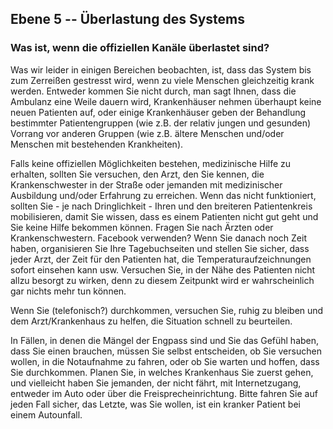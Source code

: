 ## Ebene 5 -- Überlastung des Systems

### Was ist, wenn die offiziellen Kanäle überlastet sind?

Was wir leider in einigen Bereichen beobachten, ist, dass das System bis zum Zerreißen gestresst wird, wenn zu viele Menschen gleichzeitig krank werden. Entweder kommen Sie nicht durch, man sagt Ihnen, dass die Ambulanz eine Weile dauern wird, Krankenhäuser nehmen überhaupt keine neuen Patienten auf, oder einige Krankenhäuser geben der Behandlung bestimmter Patientengruppen (wie z.B. der relativ jungen und gesunden) Vorrang vor anderen Gruppen (wie z.B. ältere Menschen und/oder Menschen mit bestehenden Krankheiten).

Falls keine offiziellen Möglichkeiten bestehen, medizinische Hilfe zu erhalten, sollten Sie versuchen, den Arzt, den Sie kennen, die Krankenschwester in der Straße oder jemanden mit medizinischer Ausbildung und/oder Erfahrung zu erreichen. Wenn das nicht funktioniert, sollten Sie - je nach Dringlichkeit - Ihren und den breiteren Patientenkreis mobilisieren, damit Sie wissen, dass es einem Patienten nicht gut geht und Sie keine Hilfe bekommen können. Fragen Sie nach Ärzten oder Krankenschwestern. Facebook verwenden? Wenn Sie danach noch Zeit haben, organisieren Sie Ihre Tagebuchseiten und stellen Sie sicher, dass jeder Arzt, der Zeit für den Patienten hat, die Temperaturaufzeichnungen sofort einsehen kann usw. Versuchen Sie, in der Nähe des Patienten nicht allzu besorgt zu wirken, denn zu diesem Zeitpunkt wird er wahrscheinlich gar nichts mehr tun können.

Wenn Sie (telefonisch?) durchkommen, versuchen Sie, ruhig zu bleiben und dem Arzt/Krankenhaus zu helfen, die Situation schnell zu beurteilen. 

In Fällen, in denen die Mängel der Engpass sind und Sie das Gefühl haben, dass Sie einen brauchen, müssen Sie selbst entscheiden, ob Sie versuchen wollen, in die Notaufnahme zu fahren, oder ob Sie warten und hoffen, dass Sie durchkommen. Planen Sie, in welches Krankenhaus Sie zuerst gehen, und vielleicht haben Sie jemanden, der nicht fährt, mit Internetzugang, entweder im Auto oder über die Freisprecheinrichtung. Bitte fahren Sie auf jeden Fall sicher, das Letzte, was Sie wollen, ist ein kranker Patient bei einem Autounfall.
